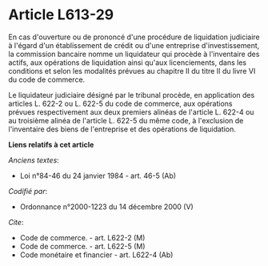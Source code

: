 # Article L613-29

En cas d'ouverture ou de prononcé d'une procédure de liquidation judiciaire à l'égard d'un établissement de crédit ou d'une
entreprise d'investissement, la commission bancaire nomme un liquidateur qui procède à l'inventaire des actifs, aux
opérations de liquidation ainsi qu'aux licenciements, dans les conditions et selon les modalités prévues au chapitre II du
titre II du livre VI du code de commerce.

Le liquidateur judiciaire désigné par le tribunal procède, en application des articles L. 622-2 ou L. 622-5 du code de
commerce, aux opérations prévues respectivement aux deux premiers alinéas de l'article L. 622-4 ou au troisième alinéa de
l'article L. 622-5 du même code, à l'exclusion de l'inventaire des biens de l'entreprise et des opérations de liquidation.

**Liens relatifs à cet article**

_Anciens textes_:

  - Loi n°84-46 du 24 janvier 1984 - art. 46-5 (Ab)

_Codifié par_:

  - Ordonnance n°2000-1223 du 14 décembre 2000 (V)

_Cite_:

  - Code de commerce. - art. L622-2 (M)
  - Code de commerce. - art. L622-5 (M)
  - Code monétaire et financier - art. L622-4 (Ab)
